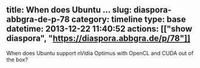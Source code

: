 title: When does Ubuntu ...
slug: diaspora-abbgra-de-p-78
category: timeline
type: base
datetime: 2013-12-22 11:40:52
actions: [["show diaspora", "https://diaspora.abbgra.de/p/78"]]
---
When does Ubuntu support nVidia Optimus with OpenCL and CUDA out of the box?


